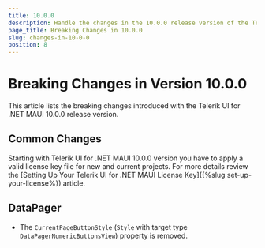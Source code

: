 ```yaml
---
title: 10.0.0
description: Handle the changes in the 10.0.0 release version of the Telerik UI for .NET MAUI components.
page_title: Breaking Changes in 10.0.0
slug: changes-in-10-0-0
position: 8
---
```


# Breaking Changes in Version 10.0.0

This article lists the breaking changes introduced with the Telerik UI for .NET MAUI 10.0.0 release version.

## Common Changes

Starting with Telerik UI for .NET MAUI 10.0.0 version you have to apply a valid license key file for new and current projects. For more details review the [Setting Up Your Telerik UI for .NET MAUI License Key]({%slug set-up-your-license%}) article.

## DataPager

* The `CurrentPageButtonStyle` (`Style` with target type `DataPagerNumericButtonsView`) property is removed.

